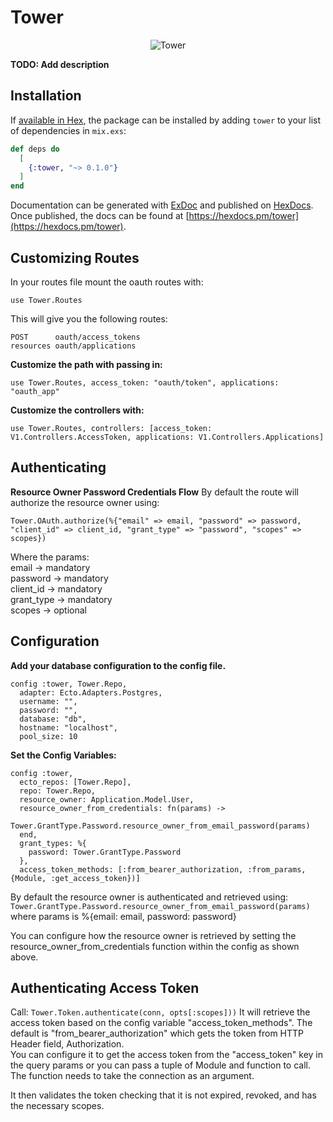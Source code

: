 # Tower

<p align="center" >
<img src="https://github.com/metismachine/tower/blob/master/tower.png?raw=true" alt="Tower" title="Tower">
</p>

**TODO: Add description**

## Installation

If [available in Hex](https://hex.pm/docs/publish), the package can be installed
by adding `tower` to your list of dependencies in `mix.exs`:

```elixir
def deps do
  [
    {:tower, "~> 0.1.0"}
  ]
end
```

Documentation can be generated with [ExDoc](https://github.com/elixir-lang/ex_doc)
and published on [HexDocs](https://hexdocs.pm). Once published, the docs can
be found at [https://hexdocs.pm/tower](https://hexdocs.pm/tower).

## Customizing Routes

In your routes file mount the oauth routes with:

``` use Tower.Routes ```

This will give you the following routes:

```
POST      oauth/access_tokens
resources oauth/applications
```

**Customize the path with passing in:**
```
use Tower.Routes, access_token: "oauth/token", applications: "oauth_app"
```

**Customize the controllers with:**
```
use Tower.Routes, controllers: [access_token: V1.Controllers.AccessToken, applications: V1.Controllers.Applications]
```

## Authenticating

**Resource Owner Password Credentials Flow**
By default the route will authorize the resource owner using:
```
Tower.OAuth.authorize(%{"email" => email, "password" => password, "client_id" => client_id, "grant_type" => "password", "scopes" => scopes})
```
Where the params:  
email      -> mandatory  
password   -> mandatory  
client_id  -> mandatory  
grant_type -> mandatory  
scopes     -> optional  



## Configuration

**Add your database configuration to the config file.**
```
config :tower, Tower.Repo,
  adapter: Ecto.Adapters.Postgres,
  username: "",
  password: "",
  database: "db",
  hostname: "localhost",
  pool_size: 10
```

**Set the Config Variables:**

```
config :tower, 
  ecto_repos: [Tower.Repo],
  repo: Tower.Repo,
  resource_owner: Application.Model.User,
  resource_owner_from_credentials: fn(params) ->    
    Tower.GrantType.Password.resource_owner_from_email_password(params)    
  end,
  grant_types: %{
    password: Tower.GrantType.Password
  },
  access_token_methods: [:from_bearer_authorization, :from_params, {Module, :get_access_token})]
```  

By default the resource owner is authenticated and retrieved using:
``` Tower.GrantType.Password.resource_owner_from_email_password(params)  ```
where params is %{email: email, password: password}

You can configure how the resource owner is retrieved by setting the resource_owner_from_credentials function within the config as shown above.  



## Authenticating Access Token

Call:  ``` Tower.Token.authenticate(conn, opts[:scopes])) ```
It will retrieve the access token based on the config variable "access_token_methods".  The default is "from_bearer_authorization" which gets the token from HTTP Header field, Authorization.  
You can configure it to get the access token from the "access_token" key in the query params or you can pass a tuple of Module and function to call.  The function needs to take the connection as an argument. 

It then validates the token checking that it is not expired, revoked, and has the necessary scopes.


